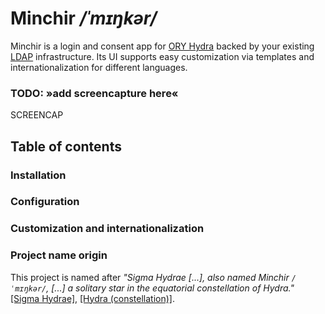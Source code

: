 # Minchir _/ˈmɪŋkər/_

Minchir is a login and consent app for [ORY Hydra](https://github.com/ory/hydra) backed by your existing [LDAP](https://en.wikipedia.org/wiki/Lightweight_Directory_Access_Protocol) infrastructure. Its UI supports easy customization via templates and internationalization for different languages.

### TODO: »add screencapture here«

SCREENCAP

## Table of contents

### Installation

### Configuration

### Customization and internationalization

### Project name origin

This project is named after _"Sigma Hydrae [...], also named Minchir <nobr>`/ˈmɪŋkər/`</nobr>, [...] a solitary star in the equatorial constellation of Hydra."_ [[Sigma Hydrae]](https://en.wikipedia.org/wiki/Sigma_Hydrae), [[Hydra (constellation)]](https://en.wikipedia.org/wiki/Hydra_(constellation)).

